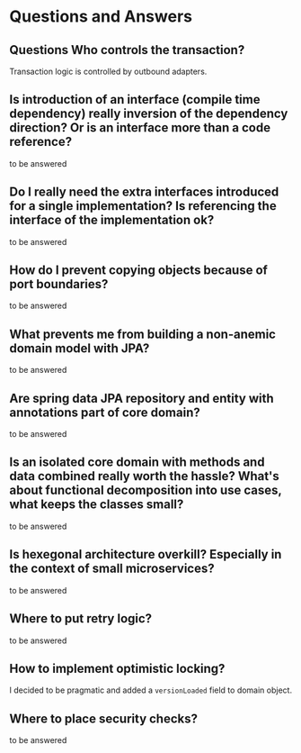 # Questions and Answers

## Questions Who controls the transaction?
Transaction logic is controlled by outbound adapters.

## Is introduction of an interface (compile time dependency) really inversion of the dependency direction? Or is an interface more than a code reference?
to be answered

## Do I really need the extra interfaces introduced for a single implementation? Is referencing the interface of the implementation ok?
to be answered

## How do I prevent copying objects because of port boundaries?
to be answered

## What prevents me from building a non-anemic domain model with JPA?
to be answered

## Are spring data JPA repository and entity with annotations part of core domain?
to be answered

## Is an isolated core domain with methods and data combined really worth the hassle? What's about functional decomposition into use cases, what keeps the classes small?
to be answered

## Is hexegonal architecture overkill? Especially in the context of small microservices?
to be answered

## Where to put retry logic?
to be answered

## How to implement optimistic locking?
I decided to be pragmatic and added a ```versionLoaded``` field to domain object.

## Where to place security checks?
to be answered